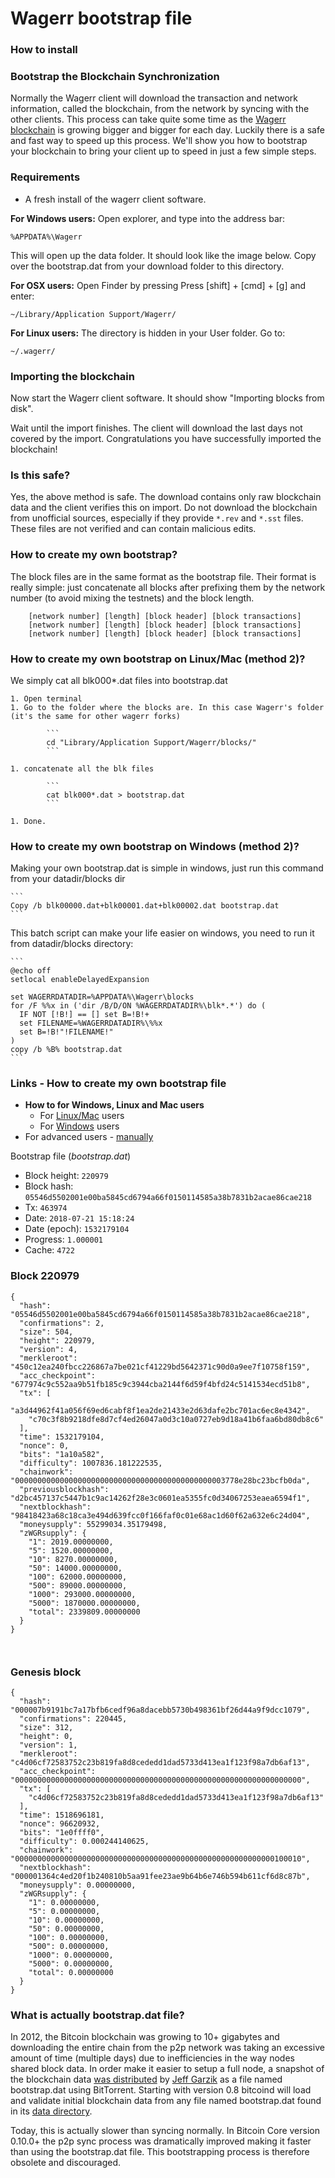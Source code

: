# Wagerr bootstrap file

### How to install

### Bootstrap the Blockchain Synchronization

Normally the Wagerr client will download the transaction and network information, called the blockchain, from the network by syncing with the other clients. This process can take quite some time as the [Wagerr blockchain](https://blockchain.info/charts/blocks-size) is growing bigger and bigger for each day. Luckily there is a safe and fast way to speed up this process. We'll show you how to bootstrap your blockchain to bring your client up to speed in just a few simple steps.

### Requirements

- A fresh install of the wagerr client software.

**For Windows users:**
Open explorer, and type into the address bar:

	%APPDATA%\Wagerr
    
This will open up the data folder. It should look like the image below. Copy over the bootstrap.dat from your download folder to this directory.

**For OSX users:**
Open Finder by pressing Press [shift] + [cmd] + [g] and enter:

	~/Library/Application Support/Wagerr/
    
**For Linux users:**
The directory is hidden in your User folder. Go to:

	~/.wagerr/
    
### Importing the blockchain
Now start the Wagerr client software. It should show "Importing blocks from disk".

Wait until the import finishes. The client will download the last days not covered by the import. Congratulations you have successfully imported the blockchain!

### Is this safe?

Yes, the above method is safe. The download contains only raw blockchain data and the client verifies this on import. Do not download the blockchain from unofficial sources, especially if they provide `*.rev` and `*.sst` files. These files are not verified and can contain malicious edits.

### How to create my own bootstrap?

The block files are in the same format as the bootstrap file. Their format is really simple: just concatenate all blocks after prefixing them by the network number (to avoid mixing the testnets) and the block length. 

        [network number] [length] [block header] [block transactions]
        [network number] [length] [block header] [block transactions]
        [network number] [length] [block header] [block transactions]

### How to create my own bootstrap on Linux/Mac (method 2)?

We simply cat all blk000*.dat files into bootstrap.dat

    1. Open terminal
    1. Go to the folder where the blocks are. In this case Wagerr's folder (it's the same for other wagerr forks)

            ```            
            cd "Library/Application Support/Wagerr/blocks/"
            ```

    1. concatenate all the blk files
            
            ```        
            cat blk000*.dat > bootstrap.dat
            ```

    1. Done.

### How to create my own bootstrap on Windows (method 2)?

Making your own bootstrap.dat is simple in windows, just run this command from your datadir/blocks dir

    ```
    Copy /b blk00000.dat+blk00001.dat+blk00002.dat bootstrap.dat
    ```

This batch script can make your life easier on windows, you need to run it from datadir/blocks directory:

    ```
    @echo off 
    setlocal enableDelayedExpansion 

    set WAGERRDATADIR=%APPDATA%\Wagerr\blocks
    for /F %%x in ('dir /B/D/ON %WAGERRDATADIR%\blk*.*') do (
      IF NOT [!B!] == [] set B=!B!+
      set FILENAME=%WAGERRDATADIR%\%%x
      set B=!B!"!FILENAME!"
    )
    copy /b %B% bootstrap.dat
    ```

### Links - How to create my own bootstrap file

  - **How to for Windows, Linux and Mac users**
    - For [Linux/Mac](./../../#how-to-create-my-own-bootstrap-on-linuxmac-method-2) users
    - For [Windows](./../../#how-to-create-my-own-bootstrap-on-windows-method-2) users
  - For advanced users - [manually](./../../#how-to-create-my-own-bootstrap)

Bootstrap file (_bootstrap.dat_)
 - Block height: `220979`
 - Block hash: `05546d5502001e00ba5845cd6794a66f0150114585a38b7831b2acae86cae218`
 - Tx: `463974`
 - Date: `2018-07-21 15:18:24`
 - Date (epoch): `1532179104`
 - Progress: `1.000001`
 - Cache: `4722`

### Block 220979
```
{
  "hash": "05546d5502001e00ba5845cd6794a66f0150114585a38b7831b2acae86cae218",
  "confirmations": 2,
  "size": 504,
  "height": 220979,
  "version": 4,
  "merkleroot": "450c12ea240fbcc226867a7be021cf41229bd5642371c90d0a9ee7f10758f159",
  "acc_checkpoint": "677974c9c552aa9b51fb185c9c3944cba2144f6d59f4bfd24c5141534ecd51b8",
  "tx": [
    "a3d44962f41a056f69ed6cabf8f1ea2de21433e2d63dafe2bc701ac6ec8e4342",
    "c70c3f8b9218dfe8d7cf4ed26047a0d3c10a0727eb9d18a41b6faa6bd80db8c6"
  ],
  "time": 1532179104,
  "nonce": 0,
  "bits": "1a10a582",
  "difficulty": 1007836.181222535,
  "chainwork": "00000000000000000000000000000000000000000000003778e28bc23bcfb0da",
  "previousblockhash": "d2bc457137c5447b1c9ac14262f28e3c0601ea5355fc0d34067253eaea6594f1",
  "nextblockhash": "98418423a68c18ca3e494d639fcc0f166faf0c01e68ac1d60f62a632e6c24d04",
  "moneysupply": 55299034.35179498,
  "zWGRsupply": {
    "1": 2019.00000000,
    "5": 1520.00000000,
    "10": 8270.00000000,
    "50": 14000.00000000,
    "100": 62000.00000000,
    "500": 89000.00000000,
    "1000": 293000.00000000,
    "5000": 1870000.00000000,
    "total": 2339809.00000000
  }
}



```

### Genesis block
```
{
  "hash": "000007b9191bc7a17bfb6cedf96a8dacebb5730b498361bf26d44a9f9dcc1079",
  "confirmations": 220445,
  "size": 312,
  "height": 0,
  "version": 1,
  "merkleroot": "c4d06cf72583752c23b819fa8d8cededd1dad5733d413ea1f123f98a7db6af13",
  "acc_checkpoint": "0000000000000000000000000000000000000000000000000000000000000000",
  "tx": [
    "c4d06cf72583752c23b819fa8d8cededd1dad5733d413ea1f123f98a7db6af13"
  ],
  "time": 1518696181,
  "nonce": 96620932,
  "bits": "1e0ffff0",
  "difficulty": 0.000244140625,
  "chainwork": "0000000000000000000000000000000000000000000000000000000000100010",
  "nextblockhash": "000001364c4ed20f1b240810b5aa91fee23ae9b64b6e746b594b611cf6d8c87b",
  "moneysupply": 0.00000000,
  "zWGRsupply": {
    "1": 0.00000000,
    "5": 0.00000000,
    "10": 0.00000000,
    "50": 0.00000000,
    "100": 0.00000000,
    "500": 0.00000000,
    "1000": 0.00000000,
    "5000": 0.00000000,
    "total": 0.00000000
  }
}

```

### What is actually bootstrap.dat file?

In 2012, the Bitcoin blockchain was growing to 10+ gigabytes and downloading the entire chain from the p2p network was taking an excessive amount of time (multiple days) due to inefficiencies in the way nodes shared block data. In order make it easier to setup a full node, a snapshot of the blockchain data [was distributed](https://bitcointalk.org/index.php?topic=145386.0) by [Jeff Garzik](https://github.com/jgarzik) as a file named bootstrap.dat using BitTorrent. Starting with version 0.8 bitcoind will load and validate initial blockchain data from any file named bootstrap.dat found in its [data directory](https://en.bitcoin.it/wiki/Data_directory#Default_Location).

Today, this is actually slower than syncing normally. In Bitcoin Core version 0.10.0+ the p2p sync process was dramatically improved making it faster than using the bootstrap.dat file. This bootstrapping process is therefore obsolete and discouraged.
